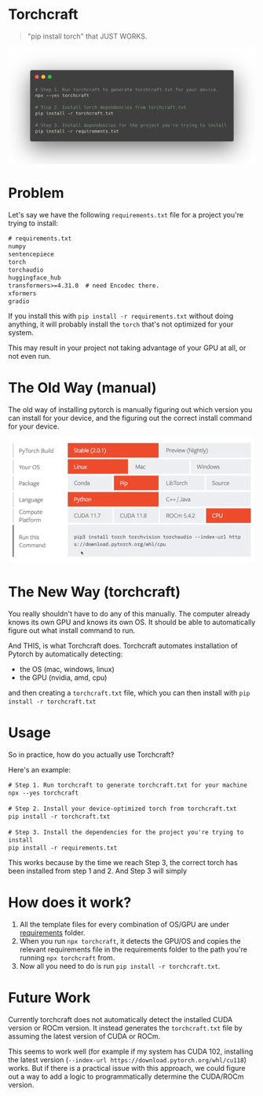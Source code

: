 # Torchcraft

> "pip install torch" that JUST WORKS.

![term.png](term.png)

# Problem

Let's say we have the following `requirements.txt` file for a project you're trying to install:

```
# requirements.txt
numpy
sentencepiece
torch
torchaudio
huggingface_hub
transformers>=4.31.0  # need Encodec there.
xformers
gradio
```

If you install this with `pip install -r requirements.txt` without doing anything, it will probably install the `torch` that's not optimized for your system.

This may result in your project not taking advantage of your GPU at all, or not even run.

# The Old Way (manual)

The old way of installing pytorch is manually figuring out which version you can install for your device, and the figuring out the correct install command for your device.

![torch.gif](torch.gif)

# The New Way (torchcraft)

You really shouldn't have to do any of this manually. The computer already knows its own GPU and knows its own OS. It should be able to automatically figure out what install command to run.

And THIS, is what Torchcraft does. Torchcraft automates installation of Pytorch by automatically detecting:

- the OS (mac, windows, linux)
- the GPU (nvidia, amd, cpu) 

and then creating a `torchcraft.txt` file, which you can then install with `pip install -r torchcraft.txt`

# Usage

So in practice, how do you actually use Torchcraft?

Here's an example:

```
# Step 1. Run torchcraft to generate torchcraft.txt for your machine
npx --yes torchcraft

# Step 2. Install your device-optimized torch from torchcraft.txt
pip install -r torchcraft.txt

# Step 3. Install the dependencies for the project you're trying to install
pip install -r requirements.txt
```

This works because by the time we reach Step 3, the correct torch has been installed from step 1 and 2. And Step 3 will simply 

# How does it work?

1. All the template files for every combination of OS/GPU are under [requirements](requirements) folder.
2. When you run `npx torchcraft`, it detects the GPU/OS and copies the relevant requirements file in the requirements folder to the path you're running `npx torchcraft` from.
3. Now all you need to do is run `pip install -r torchcraft.txt`.

# Future Work

Currently torchcraft does not automatically detect the installed CUDA version or ROCm version. It instead generates the `torchcraft.txt` file by assuming the latest version of CUDA or ROCm.

This seems to work well (for example if my system has CUDA 102, installing the latest version (`--index-url https://download.pytorch.org/whl/cu118`) works. But if there is a practical issue with this approach, we could figure out a way to add a logic to programmatically determine the CUDA/ROCm version.

